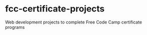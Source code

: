 # fcc-certificate-projects
Web development projects to complete Free Code Camp certificate programs
